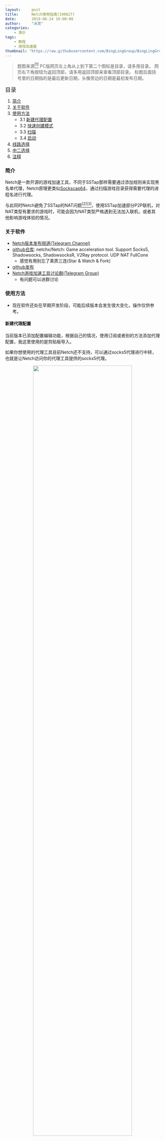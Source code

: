 ```yaml
---
layout:     post
title:      Netch使用指南(190627)
date:       2019-06-24 19:00:00
author:     "冰灵"
categories:
    - 演示
tags:
    - 教程
    - 游戏加速器
thumbnail: "https://raw.githubusercontent.com/BingLingGroup/BingLingGroup.github.io/img/Netch_guide/cartel_07.jpg"
---
```

>题图来源<escape><a name = "ref_1_s" href="#ref_1_d"><sup>[1]</sup></a></escape>
>PC版网页左上角从上到下第二个图标是目录，请多用目录。
>网页右下角按钮为返回顶部，请多用返回顶部来查看顶部目录。
>标题后面括号里的日期指的是最后更新日期，头像旁边的日期是最初发布日期。

<escape><font size=4>目录</font></escape>

1. [简介](#简介)
2. [关于软件](#关于软件)
3. [使用方法](#使用方法)
   - 3.1 [新建代理配置](#新建代理配置)
   - 3.2 [快速创建模式](#快速创建模式)
   - 3.3 [扫描](#扫描)
   - 3.4 [启动](#启动)
4. [线路选择](#线路选择)
5. [中二选择](#中二选择)
6. [注释](#注释)

### 简介

Netch是一款开源的游戏加速工具，不同于SSTap那样需要通过添加规则来实现黑名单代理，Netch原理更类似[Sockscap64](https://www.sockscap64.com/homepage/)，通过扫描游戏目录获得需要代理的进程名进行代理。

与此同时Netch避免了SSTap的NAT问题<escape><a name = "ref_2_s" href="#ref_2_d"><sup>[2]</sup></a><a name = "ref_3_s" href="#ref_3_d"><sup>[3]</sup></a></escape>，使用SSTap加速部分P2P联机，对NAT类型有要求的游戏时，可能会因为NAT类型严格遇到无法加入联机，或者其他影响游戏体验的情况。

### 关于软件

- [Netch版本发布频道(Telegram Channel)](https://t.me/NetchXChannel)
- [github仓库](https://github.com/NetchX/Netch): netchx/Netch: Game acceleration tool. Support Socks5, Shadowsocks, ShadowsocksR, V2Ray protocol. UDP NAT FullCone
  - 感觉有用别忘了素质三连(Star & Watch & Fork)
- [github发布](https://github.com/netchx/Netch/releases)
- [Netch游戏加速工具讨论群(Telegram Group)](https://t.me/NetchX)
  - 有问题可以进群讨论

### 使用方法

- 现在软件还处在早期开发阶段，可能后续版本会发生很大变化，操作仅供参考。

#### 新建代理配置

当前版本已添加配置编辑功能，根据自己的情况，使用订阅或者别的方法添加代理配置，我这里使用的是剪贴板导入。

如果你想使用的代理工具目前Netch还不支持，可以通过socks5代理进行中转，也就是让Netch访问你的代理工具提供的socks5代理。

<escape><div title="剪贴板导入.jpg" align="middle"><img src="https://raw.githubusercontent.com/BingLingGroup/BingLingGroup.github.io/img/Netch_guide/2019-06-24_210438.png" height="80%" width="80%"></div><div align="middle">剪贴板导入.jpg</div></escape>

~~如果你发现你的程序没我截图的看起来清晰，可以右键Netch.exe-属性-兼容性-更改高DPI设置-替代高DPI缩放执行-系统(增强)。~~

#### 快速创建模式

如果你的游戏的模式已经被收录，也可以考虑直接使用已收录的模式。所有模式的文件，都在 `./mode/` 文件夹下，如果你需要多个模式的合并文件，可以使用记事本将其打开，将多个文件合并。

<escape><div title="点击快速创建模式.jpg" align="middle"><img src="https://raw.githubusercontent.com/BingLingGroup/BingLingGroup.github.io/img/Netch_guide/2019-06-24 211537.png" height="80%" width="80%"></div><div align="middle">点击快速创建模式.jpg</div></escape>

~~图中绿色的0是因为我使用了本地中转，Netch内建的ping功能未能检测出真实的延迟数据。~~

ping的值未必准确，因为这只是你本地到代理服务器而非游戏服务器的延迟。

如果你的游戏的模式没被收录，可以看接下来的扫描步骤来手动创建模式。

接着点击菜单栏上的快速创建模式。

#### 扫描

在弹出的窗口中点击扫描。

<escape><div title="扫描.jpg" align="middle"><img src="https://raw.githubusercontent.com/BingLingGroup/BingLingGroup.github.io/img/Netch_guide/2019-06-24 211842.png" height="50%" width="50%"></div><div align="middle">扫描.jpg</div></escape>

选择你要加速的游戏的安装路径，根据游戏不同，可能需要选择多个不同的目录进行扫描，参见[萌鹰的Netch教程](https://www.eaglemoe.com/archives/142)(包括GTAOL和R6S的配置方法)。

>4. 选定GTA5游戏目录，点击确定，软件会自动扫描目录下的exe程式并填写进去。
>5. 再次点击扫描，选择socialclub的安装地址（一般为C:\Program Files\Rockstar Games\Social Club），点击确定，点击保存。
>
>注意：加入游戏时请不要忘记加入社交组件，比如说GTA不要忘记socialclub，彩虹六号不要忘记uplay。

这里以战争雷霆为例，只需添加战争雷霆游戏根目录即可，当前版本暂时不支持输入目录路径进行扫描。

<escape><div title="选择路径.jpg" align="middle"><img src="https://raw.githubusercontent.com/BingLingGroup/BingLingGroup.github.io/img/Netch_guide/2019-06-24 212036.png" height="50%" width="50%"></div><div align="middle">选择路径.jpg</div></escape>

扫描时可能需要稍等片刻，扫描后记得填写备注，如果需要添加单个程序，也可以在添加按钮左侧的编辑栏中手动输入并添加。

之后点保存进行保存。

<escape><div title="保存.jpg" align="middle"><img src="https://raw.githubusercontent.com/BingLingGroup/BingLingGroup.github.io/img/Netch_guide/2019-06-24 212837.png" height="50%" width="50%"></div><div align="middle">保存.jpg</div></escape>

#### 启动

最后确认服务器一栏和模式一栏均为之前自己添加并需要使用的，没问题后点击启动即可。

<escape><div title="启动.jpg" align="middle"><img src="https://raw.githubusercontent.com/BingLingGroup/BingLingGroup.github.io/img/Netch_guide/2019-06-24 213121.png" height="80%" width="80%"></div><div align="middle">启动.jpg</div></escape>

启动后，你再去游戏根目录或者别的启动器如Steam，Uplay启动游戏即可。此时游戏就已经被代理了。

如果在Netch启动前就启动了游戏，建议重启游戏。

如果需要Steam，Uplay等启动器也被代理，参照前面的方式对Steam，Uplay根目录也进行扫描即可。

### 线路选择

普通人可以入手[n3ro](https://n3ro.io/)的线路(不负责推荐)，根据[sabre大佬的科普](https://t.me/sabershome/197)，iplc的线路较为稳定。

### 中二选择

打算使用自己租赁的服务器加速游戏的中二人士可以了解一下，多种网络工具配合使用，战公网。

[UDPSpeeder+Udp2raw使用教程](https://www.moerats.com/archives/662/)

### 注释

点击上箭头字符可返回原位置，方括号中的数字表示引用的次序。
<escape><a name = "ref_1_d" href = "#ref_1_d">[1]</a></escape> <escape><a href = "#ref_1_s">↑</a></escape> <escape><a href = "https://photos.google.com/share/AF1QipPjwI4529KHV1S3r6ZosohpLXr6TRtNtqUtyJljbGd3rjDrCQla6tqB3spF_8QaUg/photo/AF1QipPBPhru6gZ2SlZ7dYBeZDAUTyUm_Y4LWKwJCqLs?key=WTdxUFREc01EZjNlV2FCbXFxOHZxUGJicFUxQWN3">Yuppie Psycho</a></br><a name = "ref_2_d" href = "#ref_2_d">[2]</a></escape> <escape><a href = "#ref_2_s">↑</a></escape> <escape><a href = "https://www.right.com.cn/forum/thread-199299-1-1.html">NAT原理</a></br><a name = "ref_3_d" href = "#ref_3_d">[3]</a></escape> <escape><a href = "#ref_3_s">↑</a></escape> <escape><a href = "https://github.com/HMBSbige/NatTypeTester">NAT类型检测工具</a></escape>
